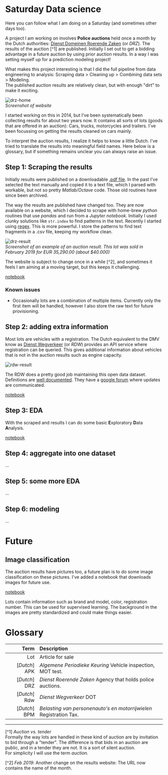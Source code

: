 # Saturday Data science

Here you can follow what I am doing on a Saturday (and sometimes other days too).  

A project I am working on involves **Police auctions** held once a month by the Dutch authorities: [Dienst Domeinen Roerende Zaken](https://www.domeinenrz.nl/) (or _DRZ_). The results of the auction [^1] are published. 
Initially I set out to get a bidding advantage in a future auction by using prior auction results. In a way I was setting myself up for a prediction modeling project!  

What makes this project interesting is that I did the full pipeline from data engineering to analysis: Scraping data > Cleaning up > Combining data sets > Modeling.  
The published auction results are relatively clean, but with enough "dirt" to make it exciting. 

![drz-home](./assets/drz-home-square.png)  
_Screenshot of website_

I started working on this in 2014, but I've been systematically been collecting results for about two years now. It contains all sorts of lots (goods that are offered in an auction): Cars, trucks, motorcycles and trailers. I've been focussing on getting the results cleaned on cars mainly.

To interpret the auction results, I realize it helps to know a little Dutch. I've tried to translate the results into meaningful field names. Here below is a glossary, but if something remains unclear you can always raise an issue.

## Step 1: Scraping the results

Initially results were published on a downloadable [.pdf file](./assets/201410-catalogusdrz.pdf). 
In the past I've selected the text manually and copied it to a text file, which I parsed with workable, but not so pretty _Matlab/Octave_ code.
Those old routines have since been archived.  

The way the results are published have changed too. They are now available on a website, which I decided to scrape with home-brew _python_ routines that use _pandas_ and run from a _Jupyter notebook_. Initially I used clunky solutions like `str.index` to find patterns in the text. Recently I started using [regex](https://en.wikipedia.org/wiki/Regular_expression). This is more powerful. I store the patterns to find text fragments in a .csv file, keeping my workflow clean.

![drz-result](./assets/drz-result-190022405.png)  
_Screenshot of an example of an auction result. This lot was sold in February 2019 for EUR 35,290.00 (about $40.000)_

The website is subject to change once in a while [^2], and sometimes it feels I am aiming at a moving target, but this keeps it challenging. 

[notebook](./code/scrape-drz-auction-results.ipynb)


### Known issues
- Occasionally lots are a combination of multiple items. Currently only the first item will be handled, however I also store the raw text for future provisioning.

## Step 2: adding extra information

Most lots are vehicles with a registration. The Dutch equivalent to the DMV know as [Dienst Wegverkeer](https://www.rdw.nl/information-in-english) (or _RDW_) provides an API service where registration can be queried. This gives additional information about vehicles that is not in the auction results such as engine capacity.

![rdw-result](./assets/rdw-engine-85zpl9.png)

The RDW does a pretty good job maintaining this open data dataset. Definitions are [well documented](https://opendata.rdw.nl/Voertuigen/Open-Data-RDW-Gekentekende_voertuigen/m9d7-ebf2). They have a [google forum](https://groups.google.com/forum/#!topic/voertuigen-open-data/rnwGKL-HQ8Y) where updates are communicated.

[notebook](./code/add-rdw-info-to-drz.ipynb)

## Step 3: EDA

With the scraped and results I can do some basic **E**xploratory **D**ata **A**nalysis.

[notebook](./code/explore-auction-results.ipynb)

## Step 4: aggregate into one dataset

...

## Step 5: some more EDA

...


## Step 6: modeling

...

# Future

## Image classification

The auction results have pictures too, a future plan is to do some image classification on these pictures. I've added a notebook that downloads images for future use.

[notebook](./code/download-images.ipynb)

Lots contain information such as brand and model, color, registration number. This can be used for supervised learning. The background in the images are pretty standardized and could make things easier.




# Glossary

| Term        | Description |
| ----------: | :--------- |
| Lot         | Article for sale |
| [_Dutch_] APK | _Algemene Periodieke Keuring_ Vehicle inspection, MOT test. |
| [_Dutch_] DRZ | _Dienst Roerende Zaken_ Agency that holds police auctions. |
| [_Dutch_] Rdw | _Dienst Wegverkeer_ DOT |
| [_Dutch_] BPM | _Belasting van personenauto's en motorrijwielen_ Registration Tax. |

- - - - -
[^1] _Auction vs. tender_  
Formally the way lots are handled in these kind of auction are by invitation to bid through a "tender". The difference is that bids in an auction are public, and in a tender they are not. It is a sort of silent auction.  
For simplicity I will use the term _auction_.

[^2] _Feb 2019_: Another change on the results website: The URL now contains the name of the month.
